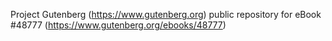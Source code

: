 Project Gutenberg (https://www.gutenberg.org) public repository for eBook #48777 (https://www.gutenberg.org/ebooks/48777)
